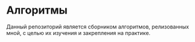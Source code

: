 # Алгоритмы

Данный репозиторий является сборником алгоритмов, релизованных мной, с целью их изучения и закрепления на практике.
